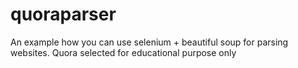 # quoraparser
An example how you can use selenium + beautiful soup for parsing websites. Quora selected for educational purpose only
